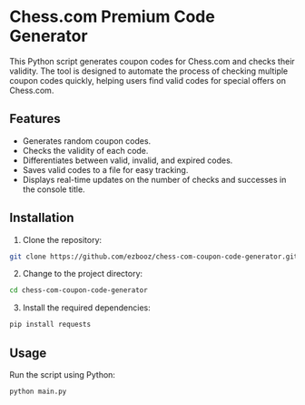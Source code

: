 # Chess.com Premium Code Generator

This Python script generates coupon codes for Chess.com and checks their validity. The tool is designed to automate the process of checking multiple coupon codes quickly, helping users find valid codes for special offers on Chess.com.

## Features
- Generates random coupon codes.
- Checks the validity of each code.
- Differentiates between valid, invalid, and expired codes.
- Saves valid codes to a file for easy tracking.
- Displays real-time updates on the number of checks and successes in the console title.

## Installation
1. Clone the repository:
```bash
git clone https://github.com/ezbooz/chess-com-coupon-code-generator.git
```
2. Change to the project directory:
  ```bash
cd chess-com-coupon-code-generator
  ```
3. Install the required dependencies:
```bash
pip install requests
```
## Usage
Run the script using Python:
```
python main.py
```
